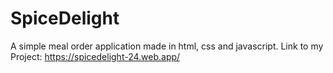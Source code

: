# SpiceDelight
A simple meal order application made in html, css and javascript.
Link to my Project: https://spicedelight-24.web.app/
